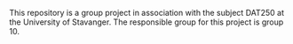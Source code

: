 This repository is a group project in association with the subject DAT250 at the University of Stavanger.
The responsible group for this project is group 10.
